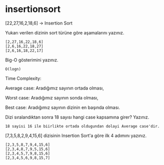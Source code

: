 # insertionsort
[22,27,16,2,18,6] -> Insertion Sort

Yukarı verilen dizinin sort türüne göre aşamalarını yazınız.
   
    [2,27,16,22,18,6]
    [2,6,16,22,18,27]
    [2,6,16,18,22,17]
  Big-O gösterimini yazınız.
    
    O(logn)
  
  Time Complexity: 
  
  Average case: Aradığımız sayının ortada olması,
  
  Worst case: Aradığımız sayının sonda olması, 
  
  Best case: Aradığımız sayının dizinin en başında olması.
  
  Dizi sıralandıktan sonra 18 sayısı hangi case kapsamına girer? Yazınız.
     
    18 sayisi 16 ile biirlikte ortada oldugundan dolayi Average case'dir.


[7,3,5,8,2,9,4,15,6] dizisinin Insertion Sort'a göre ilk 4 adımını yazınız.
    
    [2,3,5,8,7,9,4,15,6]
    [2,3,4,8,7,9,5,15,6]
    [2,3,4,5,7,9,8,15,6]
    [2,3,4,5,6,9,8,15,7]
